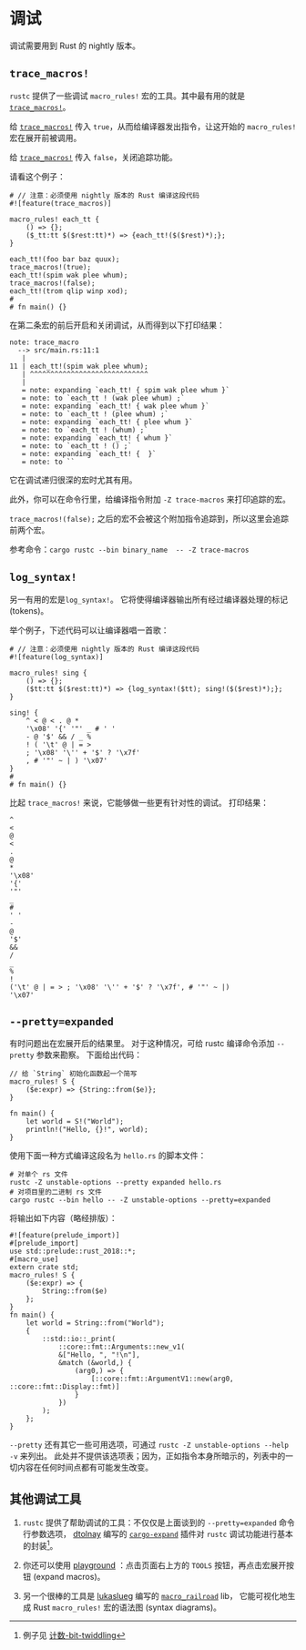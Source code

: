 # 调试

调试需要用到 Rust 的 nightly 版本。

## `trace_macros!`

`rustc` 提供了一些调试 `macro_rules!` 宏的工具。其中最有用的就是 [`trace_macros!`]。

给 [`trace_macros!`] 传入 `true`，从而给编译器发出指令，让这开始的 `macro_rules!` 宏在展开前被调用。

给 [`trace_macros!`] 传入 `false`，关闭追踪功能。

请看这个例子：

```rust,editable
# // 注意：必须使用 nightly 版本的 Rust 编译这段代码
#![feature(trace_macros)]

macro_rules! each_tt {
    () => {};
    ($_tt:tt $($rest:tt)*) => {each_tt!($($rest)*);};
}

each_tt!(foo bar baz quux);
trace_macros!(true);
each_tt!(spim wak plee whum);
trace_macros!(false);
each_tt!(trom qlip winp xod);
# 
# fn main() {}
```

在第二条宏的前后开启和关闭调试，从而得到以下打印结果：

```text
note: trace_macro
  --> src/main.rs:11:1
   |
11 | each_tt!(spim wak plee whum);
   | ^^^^^^^^^^^^^^^^^^^^^^^^^^^^^
   |
   = note: expanding `each_tt! { spim wak plee whum }`
   = note: to `each_tt ! (wak plee whum) ;`
   = note: expanding `each_tt! { wak plee whum }`
   = note: to `each_tt ! (plee whum) ;`
   = note: expanding `each_tt! { plee whum }`
   = note: to `each_tt ! (whum) ;`
   = note: expanding `each_tt! { whum }`
   = note: to `each_tt ! () ;`
   = note: expanding `each_tt! {  }`
   = note: to ``
```

它在调试递归很深的宏时尤其有用。

此外，你可以在命令行里，给编译指令附加 `-Z trace-macros` 来打印追踪的宏。

`trace_macros!(false);` 之后的宏不会被这个附加指令追踪到，所以这里会追踪前两个宏。

参考命令：`cargo rustc --bin binary_name  -- -Z trace-macros`

## `log_syntax!`

另一有用的宏是`log_syntax!`。
它将使得编译器输出所有经过编译器处理的标记 (tokens)。

举个例子，下述代码可以让编译器唱一首歌：

```rust,editable
# // 注意：必须使用 nightly 版本的 Rust 编译这段代码
#![feature(log_syntax)]

macro_rules! sing {
    () => {};
    ($tt:tt $($rest:tt)*) => {log_syntax!($tt); sing!($($rest)*);};
}

sing! {
    ^ < @ < . @ *
    '\x08' '{' '"' _ # ' '
    - @ '$' && / _ %
    ! ( '\t' @ | = >
    ; '\x08' '\'' + '$' ? '\x7f'
    , # '"' ~ | ) '\x07'
}
# 
# fn main() {}
```
比起 `trace_macros!` 来说，它能够做一些更有针对性的调试。
打印结果：
```text
^
<
@
<
.
@
*
'\x08'
'{'
'"'
_
#
' '
-
@
'$'
&&
/
_
%
!
('\t' @ | = > ; '\x08' '\'' + '$' ? '\x7f', # '"' ~ |)
'\x07'
```

## `--pretty=expanded`

有时问题出在宏展开后的结果里。
对于这种情况，可给 rustc 编译命令添加 `--pretty` 参数来勘察。
下面给出代码：

```rust,ignore
// 给 `String` 初始化函数起一个简写
macro_rules! S {
    ($e:expr) => {String::from($e)};
}

fn main() {
    let world = S!("World");
    println!("Hello, {}!", world);
}
```

使用下面一种方式编译这段名为 `hello.rs` 的脚本文件：

```shell
# 对单个 rs 文件
rustc -Z unstable-options --pretty expanded hello.rs
# 对项目里的二进制 rs 文件
cargo rustc --bin hello -- -Z unstable-options --pretty=expanded
```

将输出如下内容（略经排版）：

```rust,ignore
#![feature(prelude_import)]
#[prelude_import]
use std::prelude::rust_2018::*;
#[macro_use]
extern crate std;
macro_rules! S {
    ($e:expr) => {
        String::from($e)
    };
}
fn main() {
    let world = String::from("World");
    {
        ::std::io::_print(
            ::core::fmt::Arguments::new_v1(
            &["Hello, ", "!\n"],
            &match (&world,) {
                (arg0,) => {
                    [::core::fmt::ArgumentV1::new(arg0, ::core::fmt::Display::fmt)]
                }
            })
        );
    };
}
```

`--pretty` 还有其它一些可用选项，可通过 `rustc -Z unstable-options --help -v` 来列出。
此处并不提供该选项表；因为，正如指令本身所暗示的，列表中的一切内容在任何时间点都有可能发生改变。

## 其他调试工具

1. `rustc` 提供了帮助调试的工具：不仅仅是上面谈到的 `--pretty=expanded` 命令行参数选项，
[dtolnay] 编写的 [`cargo-expand`] 插件对 `rustc` 调试功能进行基本的封装[^example]。

2. 你还可以使用 [playground] ：点击页面右上方的 `TOOLS` 按钮，再点击宏展开按钮 (expand macros)。

3. 另一个很棒的工具是 [lukaslueg] 编写的 [`macro_railroad`] lib，
它能可视化地生成 Rust `macro_rules!` 宏的语法图 (syntax diagrams)。


[`trace_macros!`]:https://doc.rust-lang.org/std/macro.trace_macros.html
[`log_syntax!`]:https://doc.rust-lang.org/std/macro.log_syntax.html
[`cargo-expand`]:https://github.com/dtolnay/cargo-expand
[dtolnay]:https://github.com/dtolnay
[playground]:https://play.rust-lang.org/
[lukaslueg]:https://github.com/lukaslueg
[`macro_railroad`]:https://github.com/lukaslueg/macro_railroad

[^example]: 例子见 [计数-bit-twiddling](../building-blocks/counting.html#bit-twiddling)
